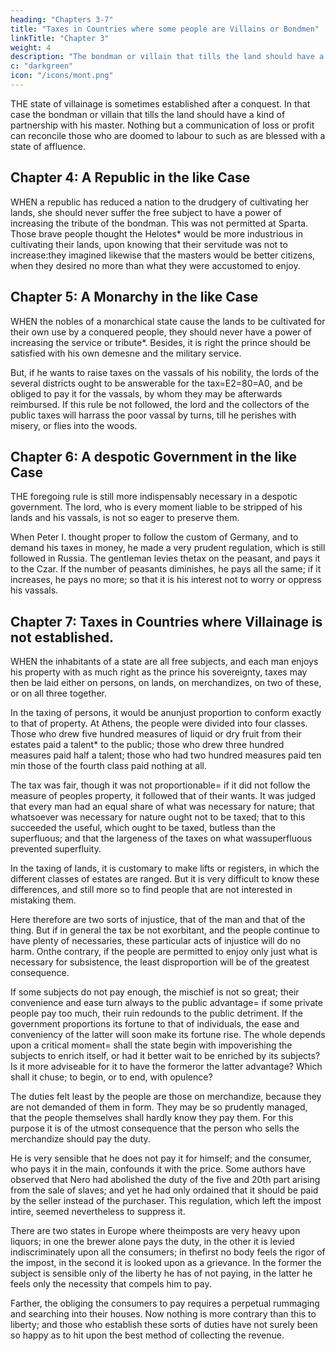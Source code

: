 ```yaml
---
heading: "Chapters 3-7"
title: "Taxes in Countries where some people are Villains or Bondmen"
linkTitle: "Chapter 3"
weight: 4
description: "The bondman or villain that tills the land should have a kind of partnership with his master"
c: "darkgreen"
icon: "/icons/mont.png"
---
```




THE state of villainage is sometimes established after a conquest. In that case the bondman or villain that tills the land should have a kind of partnership with his master. Nothing but a communication of loss or profit can reconcile those who are doomed to labour to such as are blessed with a state of affluence.



## Chapter 4: A Republic in the like Case

WHEN a republic has reduced a nation to the drudgery of cultivating her lands, she should never suffer the free subject to have a power of increasing the tribute of the bondman. This was not permitted at Sparta. Those brave people thought the Helotes* would be more industrious in cultivating their lands, upon knowing that their servitude was not to increase:they imagined likewise that the masters would be better citizens, when they desired no more than what they were accustomed to enjoy.



## Chapter 5: A Monarchy in the like Case

WHEN the nobles of a monarchical state cause the lands to be cultivated for their own use by a conquered people, they should never have a power of increasing the service or tribute*. Besides, it is right the prince should be satisfied with his own demesne and the military service. 

But, if he wants to raise taxes on the vassals of his nobility, the lords of the several districts ought to be answerable for the tax=E2=80=A0, and be obliged to pay it for the vassals, by whom they may be afterwards reimbursed. If this rule be not followed, the lord and the collectors of the public taxes will harrass the poor vassal by turns, till he perishes with misery, or flies into the woods.


## Chapter 6: A despotic Government in the like Case

THE foregoing rule is still more indispensably necessary in a despotic government. The lord, who is every moment liable to be stripped of his lands and his vassals, is not so eager to preserve them.

When Peter I. thought proper to follow the custom of Germany, and to demand his taxes in money, he made a very prudent regulation, which is still followed in Russia. The gentleman levies thetax on the peasant, and pays it to the Czar. If the number of peasants diminishes, he pays all the same; if it increases, he pays no more; so that it is his interest not to worry or oppress his vassals.



## Chapter 7: Taxes in Countries where Villainage is not established.

WHEN the inhabitants of a state are all free subjects, and each man enjoys his property with as much right as the prince his sovereignty, taxes may then be laid either on persons, on lands, on merchandizes, on two of these, or on all three together.

In the taxing of persons, it would be anunjust proportion to conform exactly to that of property. At Athens, the people were divided into four classes. Those who drew five hundred measures of liquid or dry fruit from their estates paid a talent* to the public; those who drew three hundred measures paid half a talent; those who had two hundred measures paid ten min those of the fourth class paid nothing at all. 

The tax was fair, though it was not proportionable= if it did not follow the measure of peoples property, it followed that of their wants. It was judged that every man had an equal share of what was necessary for nature; that whatsoever was necessary for nature ought not to be taxed; that to this succeeded the useful, which ought to be taxed, butless than the superfluous; and that the largeness of the taxes on what wassuperfluous prevented superfluity.

In the taxing of lands, it is customary to make lifts or registers, in which the different classes of estates are ranged. But it is very difficult to know these differences, and still more so to find people that are not interested in mistaking them. 

Here therefore are two sorts of injustice, that of the man and that of the thing. But if in general the tax be not exorbitant, and the people continue to have plenty of necessaries, these particular acts of injustice will do no harm. Onthe contrary, if the people are permitted to enjoy only just what is necessary for subsistence, the least disproportion will be of the greatest consequence.

If some subjects do not pay enough, the mischief is not so great; their convenience and ease turn always to the public advantage= if some private people pay too much, their ruin redounds to the public detriment. If the government proportions its fortune to that of individuals, the ease and conveniency of the latter will soon make its fortune rise. The whole depends upon a critical moment= shall the state begin with impoverishing the subjects to enrich itself, or had it better wait to be enriched by its subjects? Is it more adviseable for it to have the formeror the latter advantage? Which shall it chuse; to begin, or to end, with opulence?

The duties felt least by the people are those on merchandize, because they are not demanded of them in form. They may be so prudently managed, that the people themselves shall hardly know they pay them. For this purpose it is of the utmost consequence that the person who sells the merchandize should pay the duty. 

He is very sensible that he does not pay it for himself; and the consumer, who pays it in the main, confounds it with the price. Some authors have observed that Nero had abolished the duty of the five and 20th part arising from the sale of slaves; and yet he had only ordained that it should be paid by the seller instead of the purchaser. This regulation, which left the impost intire, seemed nevertheless to suppress it.


There are two states in Europe where theimposts are very heavy upon liquors; in one the brewer alone pays the duty, in the other it is levied indiscriminately upon all the consumers; in thefirst no body feels the rigor of the impost, in the second it is looked upon as a grievance. In the former the subject is sensible only of the liberty he has of not paying, in the latter he feels only the necessity that compels him to pay.

Farther, the obliging the consumers to pay requires a perpetual rummaging and searching into their houses. Now nothing is more contrary than this to liberty; and those who establish these sorts of duties have not surely been so happy as to hit upon the best method of collecting the revenue.
